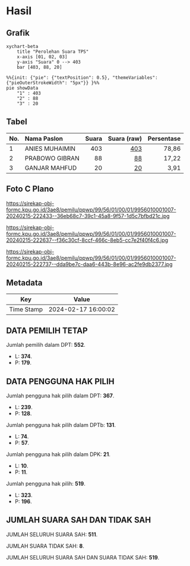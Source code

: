# Hasil

## Grafik

```mermaid
xychart-beta
    title "Perolehan Suara TPS"
    x-axis [01, 02, 03]
    y-axis "Suara" 0 --> 403
    bar [403, 88, 20]
```

```mermaid
%%{init: {"pie": {"textPosition": 0.5}, "themeVariables": {"pieOuterStrokeWidth": "5px"}} }%%
pie showData
    "1" : 403
    "2" : 88
    "3" : 20
```

## Tabel

| No. | Nama Paslon    | Suara | Suara (raw) | Persentase |
|:--- |:-------------- | -----:| -----------:| ----------:|
| 1   | ANIES MUHAIMIN | 403   | [403][p-1]  | 78,86      |
| 2   | PRABOWO GIBRAN | 88    | [88][p-2]   | 17,22      |
| 3   | GANJAR MAHFUD  | 20    | [20][p-3]   | 3,91       |


[p-1]: https://github.com/gigit-pemilu/pemilu-2024-99-luar-negeri/blob/main/pilpres/hitung-suara/sub/99-luar-negeri/sub/56-kairo-mesir/sub/01-kairo-mesir/sub/0001-kairo-mesir/sub/007-tps-006/sub/paslon-1.txt
[p-2]: https://github.com/gigit-pemilu/pemilu-2024-99-luar-negeri/blob/main/pilpres/hitung-suara/sub/99-luar-negeri/sub/56-kairo-mesir/sub/01-kairo-mesir/sub/0001-kairo-mesir/sub/007-tps-006/sub/paslon-2.txt
[p-3]: https://github.com/gigit-pemilu/pemilu-2024-99-luar-negeri/blob/main/pilpres/hitung-suara/sub/99-luar-negeri/sub/56-kairo-mesir/sub/01-kairo-mesir/sub/0001-kairo-mesir/sub/007-tps-006/sub/paslon-3.txt

## Foto C Plano

https://sirekap-obj-formc.kpu.go.id/3ae8/pemilu/ppwp/99/56/01/00/01/9956010001007-20240215-222433--36eb68c7-39c1-45a8-9f57-1d5c7bfbd21c.jpg

https://sirekap-obj-formc.kpu.go.id/3ae8/pemilu/ppwp/99/56/01/00/01/9956010001007-20240215-222637--f36c30cf-8ccf-466c-8eb5-cc7e2f40f4c6.jpg

https://sirekap-obj-formc.kpu.go.id/3ae8/pemilu/ppwp/99/56/01/00/01/9956010001007-20240215-222737--dda9be7c-daa6-443b-8e96-ac2fe9db2377.jpg


## Metadata

| Key        | Value               |
| ---------- | ------------------- |
| Time Stamp | 2024-02-17 16:00:02 |


## DATA PEMILIH TETAP

Jumlah pemilih dalam DPT: **552**.
 * L: **374**.
 * P: **179**.

## DATA PENGGUNA HAK PILIH

Jumlah pengguna hak pilih dalam DPT: **367**.
 * L: **239**.
 * P: **128**.

Jumlah pengguna hak pilih dalam DPTb: **131**.
 * L: **74**.
 * P: **57**.

Jumlah pengguna hak pilih dalam DPK: **21**.
 * L: **10**.
 * P: **11**.

Jumlah pengguna hak pilih: **519**.
 * L: **323**.
 * P: **196**.

## JUMLAH SUARA SAH DAN TIDAK SAH

JUMLAH SELURUH SUARA SAH: **511**.

JUMLAH SUARA TIDAK SAH: **8**.

JUMLAH SELURUH SUARA SAH DAN SUARA TIDAK SAH: **519**.



